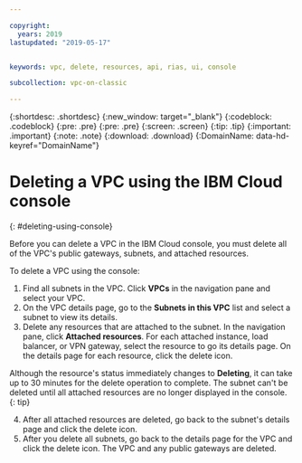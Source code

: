 ```yaml
---

copyright:
  years: 2019
lastupdated: "2019-05-17"


keywords: vpc, delete, resources, api, rias, ui, console

subcollection: vpc-on-classic

---
```


{:shortdesc: .shortdesc}
{:new_window: target="_blank"}
{:codeblock: .codeblock}
{:pre: .pre}
{:pre: .pre}
{:screen: .screen}
{:tip: .tip}
{:important: .important}
{:note: .note}
{:download: .download}
{:DomainName: data-hd-keyref="DomainName"}

# Deleting a VPC using the IBM Cloud console
{: #deleting-using-console}

Before you can delete a VPC in the IBM Cloud console, you must delete all of the VPC's public gateways, subnets, and attached resources.

To delete a VPC using the console:

1. Find all subnets in the VPC.  Click **VPCs** in the navigation pane and select your VPC. 
2. On the VPC details page, go to the **Subnets in this VPC** list and select a subnet to view its details.
3. Delete any resources that are attached to the subnet. In the navigation pane, click **Attached resources**. For each attached instance, load balancer, or VPN gateway, select the resource to go its details page. On the details page for each resource, click the delete icon. 

  Although the resource's status immediately changes to **Deleting**, it can take up to 30 minutes for the delete operation to complete. The subnet can't be deleted until all attached resources are no longer displayed in the console.
  {: tip}

4. After all attached resources are deleted, go back to the subnet's details page and click the delete icon.
5. After you delete all subnets, go back to the details page for the VPC and click the delete icon. The VPC and any public gateways are deleted.

